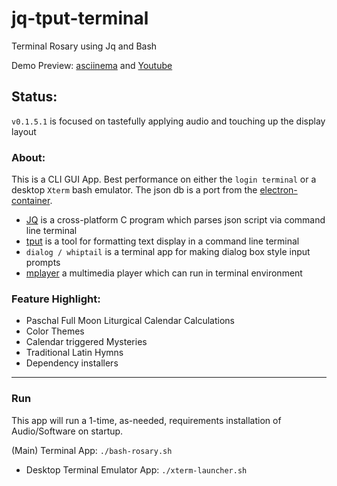 # jq-tput-terminal

Terminal Rosary using Jq and Bash

Demo Preview: [asciinema](https://asciinema.org/a/217793) and [Youtube](https://youtu.be/PceKrX4uI-I)

## Status:

```v0.1.5.1``` is focused on tastefully applying audio and touching up the display layout

### About:

This is a CLI GUI App. Best performance on either the ```login terminal``` or a desktop ```Xterm``` bash emulator. The json db is a port from the [electron-container](https://github.com/mezcel/electron-container).

* [JQ](https://stedolan.github.io/jq) is a cross-platform C program which parses json script via command line terminal
* [tput](https://ss64.com/bash/tput.html) is a tool for formatting text display in a command line terminal
* ```dialog / whiptail``` is a terminal app for making dialog box style input prompts
* [mplayer]() a multimedia player which can run in terminal environment

### Feature Highlight:

* Paschal Full Moon Liturgical Calendar Calculations
* Color Themes
* Calendar triggered Mysteries
* Traditional Latin Hymns
* Dependency installers

---

### Run

This app will run a 1-time, as-needed, requirements installation of Audio/Software on startup.

(Main) Terminal App: ```./bash-rosary.sh```

- Desktop Terminal Emulator App: ```./xterm-launcher.sh```

